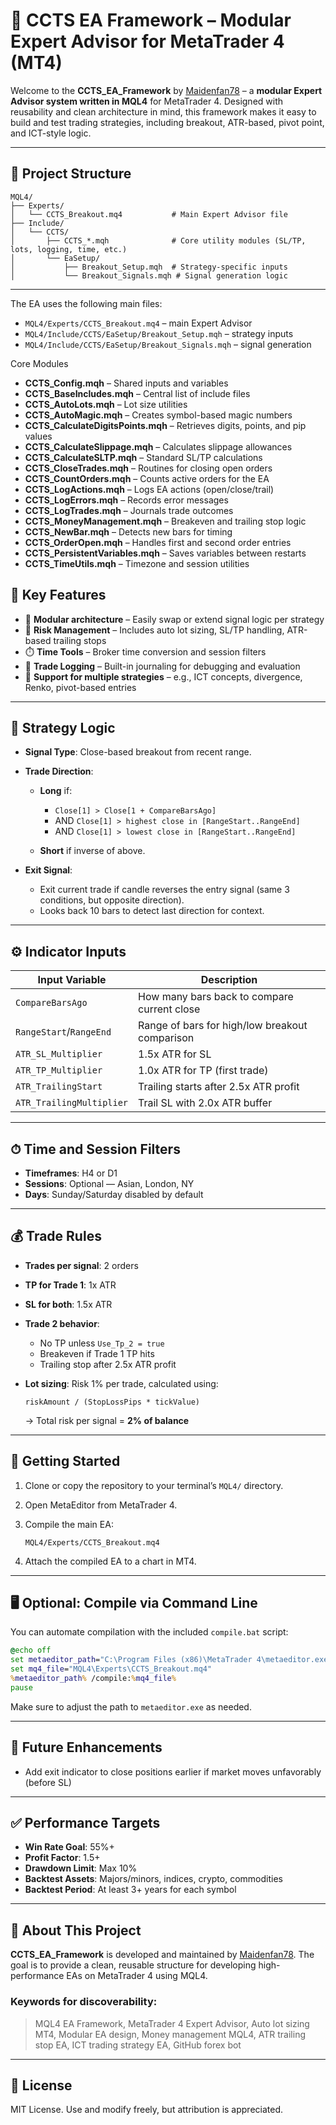 # 🧠 CCTS EA Framework – Modular Expert Advisor for MetaTrader 4 (MT4)

Welcome to the **CCTS\_EA\_Framework** by [Maidenfan78](https://github.com/Maidenfan78) – a **modular Expert Advisor system written in MQL4** for MetaTrader 4. Designed with reusability and clean architecture in mind, this framework makes it easy to build and test trading strategies, including breakout, ATR-based, pivot point, and ICT-style logic.

---

## 📁 Project Structure

```
MQL4/
├── Experts/
│   └── CCTS_Breakout.mq4           # Main Expert Advisor file
├── Include/
│   └── CCTS/
│       ├── CCTS_*.mqh              # Core utility modules (SL/TP, lots, logging, time, etc.)
│       └── EaSetup/
│           ├── Breakout_Setup.mqh  # Strategy-specific inputs
│           └── Breakout_Signals.mqh # Signal generation logic
```

---


The EA uses the following main files:

- `MQL4/Experts/CCTS_Breakout.mq4` – main Expert Advisor
- `MQL4/Include/CCTS/EaSetup/Breakout_Setup.mqh` – strategy inputs
- `MQL4/Include/CCTS/EaSetup/Breakout_Signals.mqh` – signal generation

Core Modules

- **CCTS_Config.mqh** – Shared inputs and variables
- **CCTS_BaseIncludes.mqh** – Central list of include files
- **CCTS_AutoLots.mqh** – Lot size utilities
- **CCTS_AutoMagic.mqh** – Creates symbol-based magic numbers
- **CCTS_CalculateDigitsPoints.mqh** – Retrieves digits, points, and pip values
- **CCTS_CalculateSlippage.mqh** – Calculates slippage allowances
- **CCTS_CalculateSLTP.mqh** – Standard SL/TP calculations
- **CCTS_CloseTrades.mqh** – Routines for closing open orders
- **CCTS_CountOrders.mqh** – Counts active orders for the EA
- **CCTS_LogActions.mqh** – Logs EA actions (open/close/trail)
- **CCTS_LogErrors.mqh** – Records error messages
- **CCTS_LogTrades.mqh** – Journals trade outcomes
- **CCTS_MoneyManagement.mqh** – Breakeven and trailing stop logic
- **CCTS_NewBar.mqh** – Detects new bars for timing
- **CCTS_OrderOpen.mqh** – Handles first and second order entries
- **CCTS_PersistentVariables.mqh** – Saves variables between restarts
- **CCTS_TimeUtils.mqh** – Timezone and session utilities

## 🔧 Key Features

* 🔁 **Modular architecture** – Easily swap or extend signal logic per strategy
* 📏 **Risk Management** – Includes auto lot sizing, SL/TP handling, ATR-based trailing stops
* ⏱️ **Time Tools** – Broker time conversion and session filters
* 📒 **Trade Logging** – Built-in journaling for debugging and evaluation
* 🧩 **Support for multiple strategies** – e.g., ICT concepts, divergence, Renko, pivot-based entries

---

## 🧠 Strategy Logic

* **Signal Type**: Close-based breakout from recent range.

* **Trade Direction**:

  * **Long** if:

    * `Close[1] > Close[1 + CompareBarsAgo]`
    * AND `Close[1] > highest close in [RangeStart..RangeEnd]`
    * AND `Close[1] > lowest close in [RangeStart..RangeEnd]`
  * **Short** if inverse of above.

* **Exit Signal**:

  * Exit current trade if candle reverses the entry signal (same 3 conditions, but opposite direction).
  * Looks back 10 bars to detect last direction for context.

---

## ⚙️ Indicator Inputs

| Input Variable           | Description                                    |
| ------------------------ | ---------------------------------------------- |
| `CompareBarsAgo`         | How many bars back to compare current close    |
| `RangeStart`/`RangeEnd`  | Range of bars for high/low breakout comparison |
| `ATR_SL_Multiplier`      | 1.5x ATR for SL                                |
| `ATR_TP_Multiplier`      | 1.0x ATR for TP (first trade)                  |
| `ATR_TrailingStart`      | Trailing starts after 2.5x ATR profit          |
| `ATR_TrailingMultiplier` | Trail SL with 2.0x ATR buffer                  |

---

## ⏱ Time and Session Filters

* **Timeframes**: H4 or D1
* **Sessions**: Optional — Asian, London, NY
* **Days**: Sunday/Saturday disabled by default

---

## 💰 Trade Rules

* **Trades per signal**: 2 orders

* **TP for Trade 1**: 1x ATR

* **SL for both**: 1.5x ATR

* **Trade 2 behavior**:

  * No TP unless `Use_Tp_2 = true`
  * Breakeven if Trade 1 TP hits
  * Trailing stop after 2.5x ATR profit

* **Lot sizing**: Risk 1% per trade, calculated using:

  ```
  riskAmount / (StopLossPips * tickValue)
  ```

  → Total risk per signal = **2% of balance**

---

## 🚀 Getting Started

1. Clone or copy the repository to your terminal’s `MQL4/` directory.
2. Open MetaEditor from MetaTrader 4.
3. Compile the main EA:

   ```
   MQL4/Experts/CCTS_Breakout.mq4
   ```
4. Attach the compiled EA to a chart in MT4.

---

## 🖥️ Optional: Compile via Command Line

You can automate compilation with the included `compile.bat` script:

```bat
@echo off
set metaeditor_path="C:\Program Files (x86)\MetaTrader 4\metaeditor.exe"
set mq4_file="MQL4\Experts\CCTS_Breakout.mq4"
%metaeditor_path% /compile:%mq4_file%
pause
```

Make sure to adjust the path to `metaeditor.exe` as needed.

---

## 🔄 Future Enhancements

* Add exit indicator to close positions earlier if market moves unfavorably (before SL)

---

## ✅ Performance Targets

* **Win Rate Goal**: 55%+
* **Profit Factor**: 1.5+
* **Drawdown Limit**: Max 10%
* **Backtest Assets**: Majors/minors, indices, crypto, commodities
* **Backtest Period**: At least 3+ years for each symbol

---

## 📌 About This Project

**CCTS\_EA\_Framework** is developed and maintained by [Maidenfan78](https://github.com/Maidenfan78). The goal is to provide a clean, reusable structure for developing high-performance EAs on MetaTrader 4 using MQL4.

### Keywords for discoverability:

> MQL4 EA Framework, MetaTrader 4 Expert Advisor, Auto lot sizing MT4, Modular EA design, Money management MQL4, ATR trailing stop EA, ICT trading strategy EA, GitHub forex bot

---

## 📎 License

MIT License. Use and modify freely, but attribution is appreciated.
